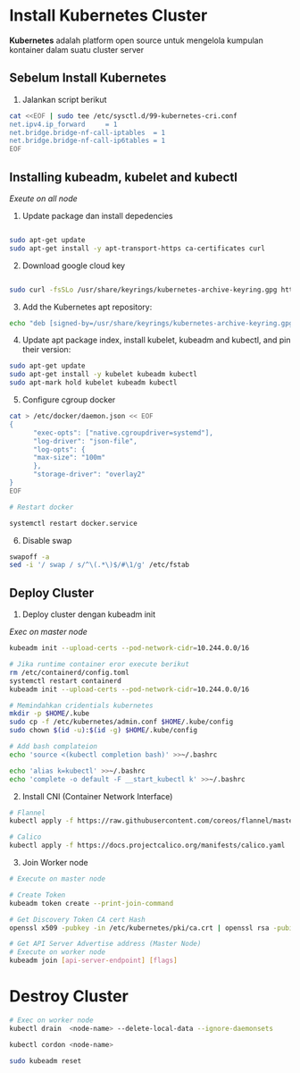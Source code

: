 # Install Kubernetes Cluster

**Kubernetes** adalah platform open source untuk mengelola kumpulan kontainer dalam suatu cluster server

## Sebelum Install Kubernetes

1. Jalankan script berikut

```bash
cat <<EOF | sudo tee /etc/sysctl.d/99-kubernetes-cri.conf
net.ipv4.ip_forward     = 1
net.bridge.bridge-nf-call-iptables  = 1
net.bridge.bridge-nf-call-ip6tables = 1
EOF
```

## Installing kubeadm, kubelet and kubectl
*Exeute on all node*

1. Update package dan install depedencies

```bash

sudo apt-get update
sudo apt-get install -y apt-transport-https ca-certificates curl
```

2.  Download google cloud key

```bash

sudo curl -fsSLo /usr/share/keyrings/kubernetes-archive-keyring.gpg https://packages.cloud.google.com/apt/doc/apt-key.gp
```

3. Add the Kubernetes apt repository:

```bash
echo "deb [signed-by=/usr/share/keyrings/kubernetes-archive-keyring.gpg] https://apt.kubernetes.io/ kubernetes-xenial main" | sudo tee /etc/apt/sources.list.d/kubernetes.list
```

4. Update apt package index, install kubelet, kubeadm and kubectl, and pin their version:

```bash
sudo apt-get update
sudo apt-get install -y kubelet kubeadm kubectl
sudo apt-mark hold kubelet kubeadm kubectl
```

5. Configure cgroup docker

```bash
cat > /etc/docker/daemon.json << EOF
{
      "exec-opts": ["native.cgroupdriver=systemd"],
      "log-driver": "json-file",
      "log-opts": {
      "max-size": "100m"
      },
      "storage-driver": "overlay2"
}
EOF

# Restart docker

systemctl restart docker.service
```

6. Disable swap

```bash
swapoff -a
sed -i '/ swap / s/^\(.*\)$/#\1/g' /etc/fstab
```

## Deploy Cluster


1. Deploy cluster dengan kubeadm init

*Exec on master node*

```bash
kubeadm init --upload-certs --pod-network-cidr=10.244.0.0/16

# Jika runtime container eror execute berikut
rm /etc/containerd/config.toml
systemctl restart containerd
kubeadm init --upload-certs --pod-network-cidr=10.244.0.0/16

# Memindahkan cridentials kubernetes
mkdir -p $HOME/.kube
sudo cp -f /etc/kubernetes/admin.conf $HOME/.kube/config
sudo chown $(id -u):$(id -g) $HOME/.kube/config

# Add bash complateion 
echo 'source <(kubectl completion bash)' >>~/.bashrc

echo 'alias k=kubectl' >>~/.bashrc
echo 'complete -o default -F __start_kubectl k' >>~/.bashrc
```

2. Install CNI (Container Network Interface)

```bash
# Flannel
kubectl apply -f https://raw.githubusercontent.com/coreos/flannel/master/Documentation/kube-flannel.yml

# Calico
kubectl apply -f https://docs.projectcalico.org/manifests/calico.yaml

```

3. Join Worker node

```bash
# Execute on master node

# Create Token
kubeadm token create --print-join-command

# Get Discovery Token CA cert Hash
openssl x509 -pubkey -in /etc/kubernetes/pki/ca.crt | openssl rsa -pubin -outform der 2>/dev/null | openssl dgst -sha256 -hex | sed 's/^.* //'

# Get API Server Advertise address (Master Node)
# Execute on worker node
kubeadm join [api-server-endpoint] [flags]
```

# Destroy Cluster

```bash
# Exec on worker node
kubectl drain  <node-name> --delete-local-data --ignore-daemonsets

kubectl cordon <node-name>

sudo kubeadm reset
```
